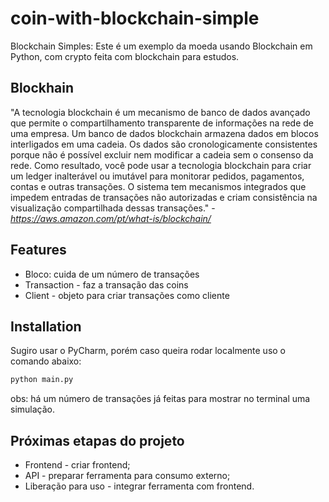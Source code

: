 # coin-with-blockchain-simple
Blockchain Simples: Este é um exemplo da moeda usando Blockchain em Python, com crypto feita com blockchain para estudos.

## Blockhain
"A tecnologia blockchain é um mecanismo de banco de dados avançado que permite o compartilhamento transparente de informações na rede de uma empresa. Um banco de dados blockchain armazena dados em blocos interligados em uma cadeia. Os dados são cronologicamente consistentes porque não é possível excluir nem modificar a cadeia sem o consenso da rede. Como resultado, você pode usar a tecnologia blockchain para criar um ledger inalterável ou imutável para monitorar pedidos, pagamentos, contas e outras transações. O sistema tem mecanismos integrados que impedem entradas de transações não autorizadas e criam consistência na visualização compartilhada dessas transações." - _https://aws.amazon.com/pt/what-is/blockchain/_

## Features

- Bloco: cuida de um número de transações
- Transaction - faz a transação das coins
- Client - objeto para criar transações como cliente

## Installation

Sugiro usar o PyCharm, porém caso queira rodar localmente uso o comando abaixo:

```sh
python main.py
```

obs: há um número de transações já feitas para mostrar no terminal uma simulação. 

## Próximas etapas do projeto

- Frontend - criar frontend;
- API - preparar ferramenta para consumo externo;
- Liberação para uso - integrar ferramenta com frontend.
 